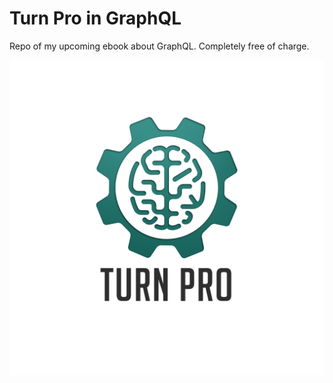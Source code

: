 # Turn Pro in GraphQL

Repo of my upcoming ebook about GraphQL. Completely free of charge.

![Turn Pro Logo](./turnpro-logo.png)
